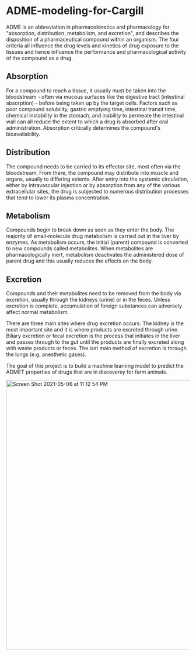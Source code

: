 # ADME-modeling-for-Cargill

ADME is an abbreviation in pharmacokinetics and pharmacology for "absorption, distribution, metabolism, and excretion", and describes the disposition of a pharmaceutical compound within an organism. The four criteria all influence the drug levels and kinetics of drug exposure to the tissues and hence influence the performance and pharmacological activity of the compound as a drug.

## Absorption 
For a compound to reach a tissue, it usually must be taken into the bloodstream - often via mucous surfaces like the digestive tract (intestinal absorption) - before being taken up by the target cells. Factors such as poor compound solubility, gastric emptying time, intestinal transit time, chemical instability in the stomach, and inability to permeate the intestinal wall can all reduce the extent to which a drug is absorbed after oral administration. Absorption critically determines the compound's bioavailability.

## Distribution
The compound needs to be carried to its effector site, most often via the bloodstream. From there, the compound may distribute into muscle and organs, usually to differing extents. After entry into the systemic circulation, either by intravascular injection or by absorption from any of the various extracellular sites, the drug is subjected to numerous distribution processes that tend to lower its plasma concentration.

## Metabolism
Compounds begin to break down as soon as they enter the body. The majority of small-molecule drug metabolism is carried out in the liver by enzymes. As metabolism occurs, the initial (parent) compound is converted to new compounds called metabolites. When metabolites are pharmacologically inert, metabolism deactivates the administered dose of parent drug and this usually reduces the effects on the body.

## Excretion
Compounds and their metabolites need to be removed from the body via excretion, usually through the kidneys (urine) or in the feces. Unless excretion is complete, accumulation of foreign substances can adversely affect normal metabolism.

There are three main sites where drug excretion occurs. The kidney is the most important site and it is where products are excreted through urine. Biliary excretion or fecal excretion is the process that initiates in the liver and passes through to the gut until the products are finally excreted along with waste products or feces. The last main method of excretion is through the lungs (e.g. anesthetic gases).


The goal of this project is to build a machine learning model to predict the ADMET properties of drugs that are in discoverey for farm animals. 

<img width="738" alt="Screen Shot 2021-05-06 at 11 12 54 PM" src="https://user-images.githubusercontent.com/76990124/117405568-b0e9d380-aec0-11eb-96af-4ce64d129e78.png">

